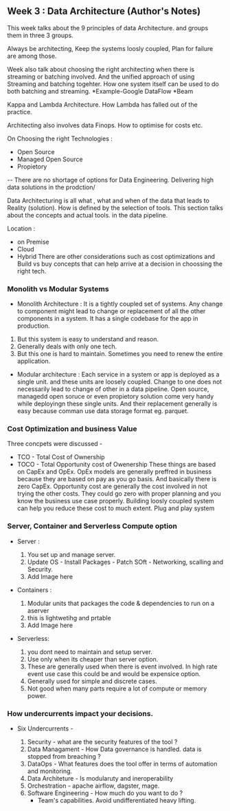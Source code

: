 ## Week 3 : Data Architecture (Author's Notes)

This week talks about the 9 principles of data Architecture. and groups them in three 3 groups.

Always be architecting, Keep the systems loosly coupled, Plan for failure are among those. 

Week also talk about choosing the right architecting when there is streaming or batching involved. And the unified approach of using Streaming and batching togehter.
How one system itself can be used to do both batching and streaming. 
	*Example-Google DataFlow 
	*Beam
	
Kappa and Lambda Architecture. How Lambda has falled out of the practice.

Architecting also involves data Finops. How to optimise for costs etc.


On Choosing the right Technologies :
* Open Source 
* Managed Open Source
* Propietory

-- There are no shortage of options for Data Engineering. Delivering high data solutions in the prodction/

Data Architecturing is all what , what and when of the data that leads to Reality (solution). How is defined by the selection of tools. This section talks about the concepts and actual tools. in the data pipeline. 

Location : 
* on Premise
* Cloud 
* Hybrid
There are other considerations such as cost optimizations and Build vs buy concepts that can help arrive at a decision in choossing the right tech.

### Monolith vs Modular Systems
* Monolith Architecture : 
It is a tightly coupled set of systems. Any change to component might lead to change or replacement of all the other components in a system. It has a single codebase for the app in production. 
1. But this system is easy to understand and reason.
2. Generally deals with only one tech.
3. But this one is hard to maintain. Sometimes you need to renew the entire application. 

* Modular architecture : Each service in a system or app is deployed as a single unit. and these units are loosely coupled. Change to one does not necessarily lead to change of other in a data pipeline. Open source, managedd open soruce or even propietory solution come very handy while deployingn these single units. And their replacement generally is easy because comman use data storage format eg. parquet.

### Cost Optimization and business Value
Three concpets were discussed - 
* TCO - Total Cost of Ownership
* TOCO - Total Opportunity cost of Owenership
These things are based on CapEx and OpEx. OpEx models are generally preffred in business because they are based on pay as you go basis. And basically there is zero CapEx. Opportunity cost are generally the cost involved in not trying the other costs. They could go zero with proper planning and you know the business use case properly. Building loosly coupled system can help you reduce these cost to much extent. Plug and play system


### Server, Container and Serverless Compute option
* Server : 
	1. You set up and manage server.
	2. Update OS - Install Packages - Patch SOft - Networking, scalling and Security.
	3. Add Image here
* Containers :
	1. Modular units that packages the code & dependencies to run on a aserver
	2. this is lightwetihg and prtable
	3. Add Image here

* Serverless:
	1. you dont need to maintain and setup server.
	2. Use only when its cheaper than server option.
	3. These are generally used when there is event involved. In high rate event use case this could be and would be expensice option.
	4. Generally used for simple and discrete cases.
	5. Not good when many parts require a lot of compute or memory power. 


### How undercurrents impact your decisions.
* Six Undercurrents - 

	1. Security - what are the security features of the tool ?
	2. Data Managament - How Data governance is handled. data is stopped from breaching ?
	3. DataOps - What features does the tool offer in terms of automation and monitoring.
	4. Data Architeture - Is modularuty and ineroperability
	5. Orchestration - apache airflow, dagster, mage. 
	6. Software Engineering - How much do you want to do ?
		- Team's capabilities. Avoid undifferentiated heavy lifting. 

